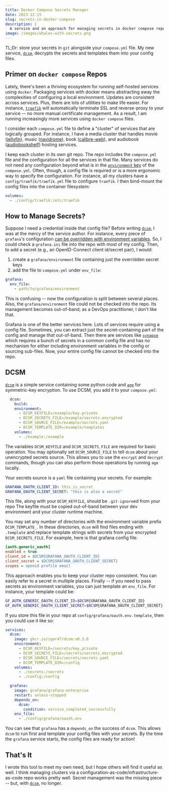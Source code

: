```yaml
---
title: Docker Compose Secrets Manager
date: 2023-12-15
slug: secrets-in-docker-compose
description: |
  A service and an approach for managing secrets in docker compose repos.
image: /images/whales-with-secrets.png
---
```


TL;Dr: store your secrets in `git` alongside your `compose.yml` file.
My new service, [`dcsm`](https://github.com/igor47/dcsm), decrypts the secrets and templates them into your config files.

## Primer on `docker compose` Repos

Lately, there's been a thriving ecosystem for running self-hosted services using `docker`.
Packaging services with docker means abstracting away the complexities of configuring a local environment.
Updates are consistent across services.
Plus, there are lots of utilities to make life easier.
For instance, [`traefik`](https://traefik.io/) will automatically terminate SSL and reverse-proxy to your service -- no more manual certificate management.
As a result, I am running increasingly more services using `docker compose` files.

I consider each `compose.yml` file to define a "cluster" of services that are logically grouped.
For instance, I have a media cluster that handles movie ([jellyfin](https://jellyfin.org/)), music ([navidrome](https://www.navidrome.org/)), book ([calibre-web](https://github.com/janeczku/calibre-web)), and audiobook ([audiobookshelf](https://www.audiobookshelf.org/)) hosting services.

I keep each cluster in its own git repo.
The repo includes the `compose.yml` file and the configuration for all the services in that file.
Many services do not need any configuration beyond what is in the [`environment` key](https://docs.docker.com/compose/compose-file/compose-file-v3/#environment) of the `compose.yml`.
Often, though, a config file is required or is a more ergonomic way to specify the configuration.
For instance, all my clusters have a `config/traefik/traefik.yml` file to configure `traefik`.
I then bind-mount the config files into the container filesystem:

```yaml
volumes:
  - ./config/traefik:/etc/traefik
```

## How to Manage Secrets?

Suppose I need a credential inside that config file?
Before writing [`dcsm`](https://github.com/igor47/dcsm), I was at the mercy of the service author.
For instance, every piece of `grafana`'s configuration [can be overridden with environment variables](https://grafana.com/docs/grafana/latest/setup-grafana/configure-grafana/#override-configuration-with-environment-variables).
So, I could check a `grafana.ini` file into the repo with most of my config.
Then, to add a secret (e.g., an OpenID-Connect client id/secret pair), I would:

1. create a `grafana/environment` file containing just the overridden secret keys
1. add the file to `compose.yml` under `env_file`:

```yaml
grafana:
  env_file:
    - path/to/grafana/environment
```

This is confusing -- now the configuration is split between several places.
Also, the `grafana/environment` file could not be checked into the repo.
Its management becomes out-of-band; as a DevOps practitioner, I don't like that.

Grafana is one of the better services here.
Lots of services require using a config file.
Sometimes, you can extract just the secret-containing part of the config and manage *that* out-of-band.
Then there are services like [`synapse`](https://matrix-org.github.io/synapse/latest/usage/configuration/config_documentation.html) which requires a bunch of secrets in a common config file and has no mechanism for either including environment variables in the config or sourcing sub-files.
Now, your entire config file cannot be checked into the repo.

## DCSM

[`dcsm`](https://github.com/igor47/dcsm) is a simple service containing some python code and [`age`](https://age-encryption.org/) for symmetric-key encryption.
To use DCSM, you add it to your `compose.yml`:

```yaml
  dcsm:
    build: .
    environment:
      - DCSM_KEYFILE=/example/key.private
      - DCSM_SECRETS_FILE=/example/secrets.encrypted
      - DCSM_SOURCE_FILE=/example/secrets.yaml
      - DCSM_TEMPLATE_DIR=/example/templates
    volumes:
      - ./example:/example
```

The variables `DCSM_KEYFILE` and `DCSM_SECRETS_FILE` are required for basic operation.
You may optionally set `DCSM_SOURCE_FILE` to tell `dcsm` about your unencrypted secrets source.
This allows you to use the `encrypt` and `decrypt` commands, though you can also perform those operations by running `age` locally.

Your secrets source is a `yaml` file containing your secrets.
For example:

```yaml
GRAFANA_OAUTH_CLIENT_ID: this_is_secret
GRAFANA_OAUTH_CLIENT_SECRET: "this is also a secret"
```

This file, along with your `DCSM_KEYFILE`, should be `.git-ignore`ed from your repo
The keyfile must be copied out-of-band between your dev environment and your cluster runtime machine.

You may set any number of directories with the environment variable prefix `DCSM_TEMPLATE_`.
In these directories, `dcsm` will find files ending with `.template` and replace template strings with secrets from your encrypted `DCSM_SECRETS_FILE`.
For example, here is that grafana config file:

```ini
[auth.generic_oauth]
enabled = true
client_id = $DCSM{GRAFANA_OAUTH_CLIENT_ID}
client_secret = $DCSM{GRAFANA_OAUTH_CLIENT_SECRET}
scopes = openid profile email
```

This approach enables you to keep your cluster repo consistent.
You can easily refer to a secret in multiple places.
Finally -- if you need to pass secrets as environment variables, you can just template an `env_file`.
For instance, your template could be:

```bash
GF_AUTH_GENERIC_OAUTH_CLIENT_ID=$DCSM{GRAFANA_OAUTH_CLIENT_ID}
GF_AUTH_GENERIC_OAUTH_CLIENT_SECRET=$DCSM{GRAFANA_OAUTH_CLIENT_SECRET}
```

If you store this file in your repo at `config/grafana/oauth.env.template`, then you could use it like so:

```yaml
services:
  dcsm:
    image: ghcr.io/igor47/dcsm:v0.3.0
    environment:
      - DCSM_KEYFILE=/secrets/key.private
      - DCSM_SECRETS_FILE=/secrets/secrets.encrypted
      - DCSM_SOURCE_FILE=/secrets/secrets.yaml
      - DCSM_TEMPLATE_DIR=/config
    volumes:
      - ./secrets:/secrets
      - ./config:/config

  grafana:
    image: grafana/grafana-enterprise
    restart: unless-stopped
    depends_on:
      dcsm:
        condition: service_completed_successfully
    env_file:
      - ./config/grafana/oauth.env
```

You can see that `grafana` has a `depends_on` the success of `dcsm`.
This allows `dcsm` to run first and template your config files with your secrets.
By the time the `grafana` service starts, the config files are ready for action!

## That's It

I wrote this tool to meet my own need, but I hope others will find it useful as well.
I think managing clusters via a configuration-as-code/infrastructure-as-code repo works pretty well.
Secret management was the missing piece -- but, with [`dcsm`](https://github.com/igor47/dcsm), no longer.

